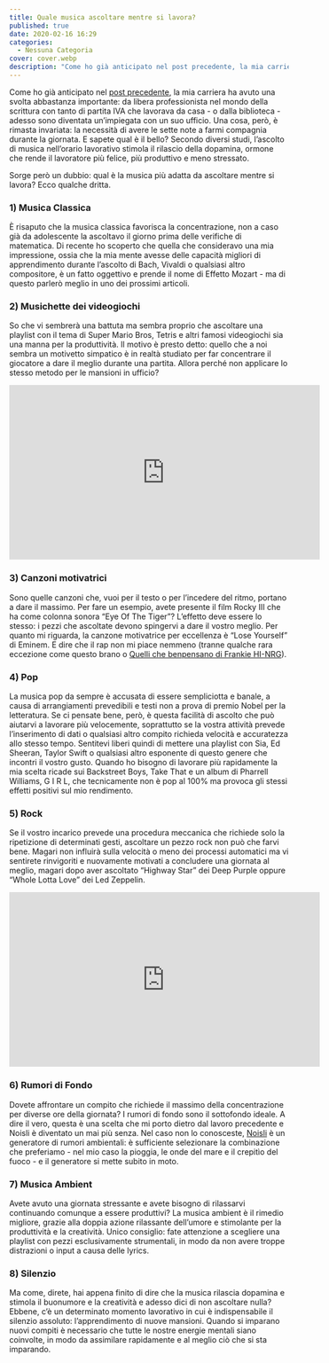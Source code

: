 ```yaml
---
title: Quale musica ascoltare mentre si lavora?
published: true
date: 2020-02-16 16:29
categories:
  - Nessuna Categoria
cover: cover.webp
description: "Come ho già anticipato nel post precedente, la mia carriera ha avuto una svolta abbastanza importante: da libera professionista nel mondo della scrittura con tanto di partita IVA che lavorava da casa - o dalla biblioteca - adesso sono diventata un’impiegata con un suo ufficio."
---
```

Come ho già anticipato nel [post precedente](https://www.tramusicaeparole.com/si-ricomincia/), la mia carriera ha avuto una svolta abbastanza importante: da libera professionista nel mondo della scrittura con tanto di partita IVA che lavorava da casa - o dalla biblioteca - adesso sono diventata un’impiegata con un suo ufficio. Una cosa, però, è rimasta invariata: la necessità di avere le sette note a farmi compagnia durante la giornata. E sapete qual è il bello? Secondo diversi studi, l’ascolto di musica nell’orario lavorativo stimola il rilascio della dopamina, ormone che rende il lavoratore più felice, più produttivo e meno stressato.

Sorge però un dubbio: qual è la musica più adatta da ascoltare mentre si lavora? Ecco qualche dritta.

### 1) Musica Classica

È risaputo che la musica classica favorisca la concentrazione, non a caso già da adolescente la ascoltavo il giorno prima delle verifiche di matematica. Di recente ho scoperto che quella che consideravo una mia impressione, ossia che la mia mente avesse delle capacità migliori di apprendimento durante l’ascolto di Bach, Vivaldi o qualsiasi altro compositore, è un fatto oggettivo e prende il nome di Effetto Mozart - ma di questo parlerò meglio in uno dei prossimi articoli.

### 2) Musichette dei videogiochi

So che vi sembrerà una battuta ma sembra proprio che ascoltare una playlist con il tema di Super Mario Bros, Tetris e altri famosi videogiochi sia una manna per la produttività. Il motivo è presto detto: quello che a noi sembra un motivetto simpatico è in realtà studiato per far concentrare il giocatore a dare il meglio durante una partita. Allora perché non applicare lo stesso metodo per le mansioni in ufficio?

<iframe width="560" height="315" src="https://www.youtube.com/embed/uhscMsBhNhw" frameborder="0" allow="accelerometer; autoplay; encrypted-media; gyroscope; picture-in-picture" allowfullscreen title="Video"></iframe>

### 3) Canzoni motivatrici

Sono quelle canzoni che, vuoi per il testo o per l’incedere del ritmo, portano a dare il massimo. Per fare un esempio, avete presente il film Rocky III che ha come colonna sonora “Eye Of The Tiger”? L’effetto deve essere lo stesso: i pezzi che ascoltate devono spingervi a dare il vostro meglio. Per quanto mi riguarda, la canzone motivatrice per eccellenza è “Lose Yourself” di Eminem. E dire che il rap non mi piace nemmeno (tranne qualche rara eccezione come questo brano o [Quelli che benpensano di Frankie HI-NRG](https://www.tramusicaeparole.com/quelli-che-benpensano/)).

### 4) Pop

La musica pop da sempre è accusata di essere sempliciotta e banale, a causa di arrangiamenti prevedibili e testi non a prova di premio Nobel per la letteratura. Se ci pensate bene, però, è questa facilità di ascolto che può aiutarvi a lavorare più velocemente, soprattutto se la vostra attività prevede l’inserimento di dati o qualsiasi altro compito richieda velocità e accuratezza allo stesso tempo. Sentitevi liberi quindi di mettere una playlist con Sia, Ed Sheeran, Taylor Swift o qualsiasi altro esponente di questo genere che incontri il vostro gusto. Quando ho bisogno di lavorare più rapidamente la mia scelta ricade sui Backstreet Boys, Take That e un album di Pharrell Williams, G I R L, che tecnicamente non è pop al 100% ma provoca gli stessi effetti positivi sul mio rendimento.

### 5) Rock

Se il vostro incarico prevede una procedura meccanica che richiede solo la ripetizione di determinati gesti, ascoltare un pezzo rock non può che farvi bene. Magari non influirà sulla velocità o meno dei processi automatici ma vi sentirete rinvigoriti e nuovamente motivati a concludere una giornata al meglio, magari dopo aver ascoltato “Highway Star” dei Deep Purple oppure “Whole Lotta Love” dei Led Zeppelin.

<iframe width="560" height="315" src="https://www.youtube.com/embed/UAKCR7kQMTQ" frameborder="0" allow="accelerometer; autoplay; encrypted-media; gyroscope; picture-in-picture" allowfullscreen title="Video"></iframe>

### 6) Rumori di Fondo

Dovete affrontare un compito che richiede il massimo della concentrazione per diverse ore della giornata? I rumori di fondo sono il sottofondo ideale. A dire il vero, questa è una scelta che mi porto dietro dal lavoro precedente e Noisli è diventato un mai più senza. Nel caso non lo conosceste, [Noisli](https://www.noisli.com/) è un generatore di rumori ambientali: è sufficiente selezionare la combinazione che preferiamo - nel mio caso la pioggia, le onde del mare e il crepitìo del fuoco - e il generatore si mette subito in moto.

### 7) Musica Ambient

Avete avuto una giornata stressante e avete bisogno di rilassarvi continuando comunque a essere produttivi? La musica ambient è il rimedio migliore, grazie alla doppia azione rilassante dell’umore e stimolante per la produttività e la creatività. Unico consiglio: fate attenzione a scegliere una playlist con pezzi esclusivamente strumentali, in modo da non avere troppe distrazioni o input a causa delle lyrics.

### 8) Silenzio

Ma come, direte, hai appena finito di dire che la musica rilascia dopamina e stimola il buonumore e la creatività e adesso dici di non ascoltare nulla? Ebbene, c’è un determinato momento lavorativo in cui è indispensabile il silenzio assoluto: l’apprendimento di nuove mansioni. Quando si imparano nuovi compiti è necessario che tutte le nostre energie mentali siano coinvolte, in modo da assimilare rapidamente e al meglio ciò che si sta imparando.

